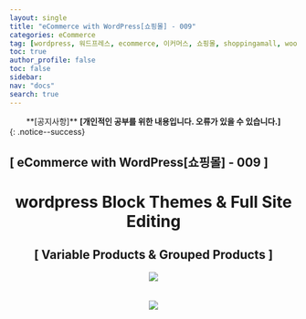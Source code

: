 ```yaml
---
layout: single
title: "eCommerce with WordPress[쇼핑몰] - 009"
categories: eCommerce
tag: [wordpress, 워드프레스, ecommerce, 이커머스, 쇼핑몰, shoppingamall, woocommerce, 우커머스]
toc: true
author_profile: false
toc: false
sidebar:
nav: "docs"
search: true
---
```


<center>**[공지사항]** <strong> [개인적인 공부를 위한 내용입니다. 오류가 있을 수 있습니다.] </strong></center>
{: .notice--success}

<h2>[ eCommerce with WordPress[쇼핑몰] - 009 ]</h2>

<div align="center"><p><h1>wordpress Block Themes & Full Site Editing</h1></p></div>

<div align="center"><h2>[ Variable Products & Grouped Products ]</h2>
<div align="center"><img src="http://drive.google.com/uc?export=view&id=1DqXHVIrlJr7D6wzLxKBHuqzg1I2f4jSA"><br><br><br></div>
<div align="center"><img src="http://drive.google.com/uc?export=view&id=1DwvS8WjLePfIxE0WYRxyBOBkVw_BCFJ8"><br><br><br></div><br>

